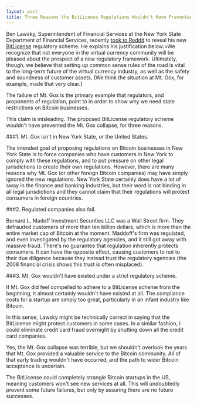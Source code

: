 ```yaml
---
layout: post
title: Three Reasons the BitLicense Regulations Wouldn't Have Prevented the Mt. Gox Collapse
---
```


Ben Lawsky, Superintendent of Financial Services at the New York State Department of Financial Services, recently 
[took to Reddit](http://www.reddit.com/r/Bitcoin/comments/2aycxs/hi_this_is_ben_lawsky_at_nydfs_here_are_the/) to reveal his new 
[BitLicense](http://www.dfs.ny.gov/about/press2014/pr1407171-vc.pdf) regulatory scheme. He explains his justification below:>We recognize that not everyone in the virtual currency community will be pleased about the prospect of a new regulatory framework. Ultimately, though, we believe that setting up common sense rules of the road is vital to the long-term future of the virtual currency industry, as well as the safety and soundness of customer assets. (We think the situation at Mt. Gox, for example, made that very clear.)


The failure of Mt. Gox is the primary example that regulators, and proponents of regulation, point to in order to show why we need state restrictions on Bitcoin businesses.

This claim is misleading. The proposed BitLicense regulatory scheme wouldn't have prevented the Mt. Gox collapse, for three reasons.


###1. Mt. Gox isn't in New York State, or the United States.


The intended goal of proposing regulations on Bitcoin businesses in New York State is to force companies who have customers in New York to comply with these regulations, and to put pressure on other legal jurisdictions to create their own regulations. However, there are many reasons why Mt. Gox (or other foreign Bitcoin companies) may have simply ignored the new regulations. New York State certainly does have a lot of sway in the finance and banking industries, but their word is not binding in all legal jurisdictions and they cannot claim that their regulations will protect consumers in foreign countries.


###2. Regulated companies also fail.


Bernard L. Madoff Investment Securities LLC was a Wall Street firm. They defrauded customers of more than ten billion dollars, which is more than the entire market cap of Bitcoin at the moment. Maddoff's firm was regulated, and even investigated by the regulatory agencies, and it still got away with massive fraud. There's no guarantee that regulation inherently protects consumers. It can have the opposite effect, causing customers to not to their due diligence because they instead trust the regulatory agencies (the 2008 financial crisis shows this trust is often misplaced).


###3. Mt. Gox wouldn't have existed under a strict regulatory scheme.


If Mt. Gox did feel compelled to adhere to a BitLicense scheme from the beginning, it almost certainly wouldn't have existed at all. The compliance costs for a startup are simply too great, particularly in an infant industry like Bitcoin. 

In this sense, Lawsky might be technically correct in saying that the BitLicense might protect customers in some cases. In a similar fashion, I could eliminate credit card fraud overnight by shutting down all the credit card companies.

Yes, the Mt. Gox collapse was terrible, but we shouldn't overlook the years that Mt. Gox provided a valuable service to the Bitcoin community. All of that early trading wouldn't have occurred, and the path to wider Bitcoin acceptance is uncertain.

The BitLicense could completely strangle Bitcoin startups in the US, meaning customers won't see new services at all. This will undoubtedly prevent 
some future failures, but only by assuring there are no future successes.